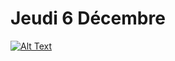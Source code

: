 # Jeudi 6 Décembre

<a href="http://www.staggeringbeauty.com/"> ![Alt Text](https://www.gifsanimes.fr/images/c/cliquez-ici/cliquez-ici-gifs-animes-5885064.gif) </a>